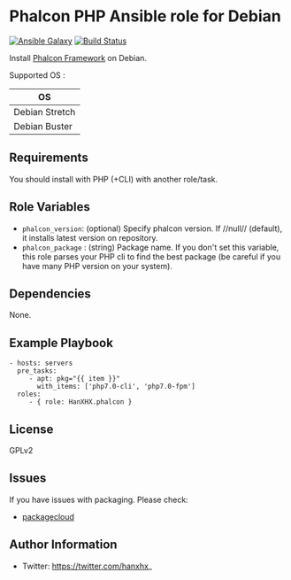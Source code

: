 Phalcon PHP Ansible role for Debian
===================================

[![Ansible Galaxy](http://img.shields.io/badge/ansible--galaxy-HanXHX.phalcon-blue.svg)](https://galaxy.ansible.com/HanXHX/phalcon/) [![Build Status](https://travis-ci.org/HanXHX/ansible-phalcon.svg?branch=master)](https://travis-ci.org/HanXHX/ansible-phalcon)

Install [Phalcon Framework](https://phalconphp.com/) on Debian.

Supported OS :

| OS              |
| --------------- |
| Debian Stretch  |
| Debian Buster   |

Requirements
------------

You should install with PHP (+CLI) with another role/task.

Role Variables
--------------

- `phalcon_version`: (optional) Specify phalcon version. If //null// (default), it installs latest version on repository.
- `phalcon_package` : (string) Package name. If you don't set this variable, this role parses your PHP cli to find the best package (be careful if you have many PHP version on your system).

Dependencies
------------

None.

Example Playbook
----------------

    - hosts: servers
      pre_tasks:
         - apt: pkg="{{ item }}"
           with_items: ['php7.0-cli', 'php7.0-fpm']
      roles:
         - { role: HanXHX.phalcon }

License
-------

GPLv2

Issues
------

If you have issues with packaging. Please check:
  - [packagecloud](https://github.com/phalcongelist/packagecloud)

Author Information
------------------

- Twitter: https://twitter.com/hanxhx_
